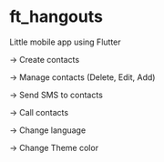 # ft_hangouts

Little mobile app using Flutter

-> Create contacts

-> Manage contacts (Delete, Edit, Add)

-> Send SMS to contacts

-> Call contacts

-> Change language

-> Change Theme color
